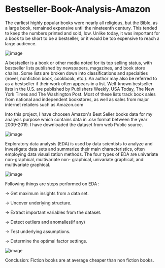 # Bestseller-Book-Analysis-Amazon

The earliest highly popular books were nearly all religious, but the Bible, as a large book, remained expensive until the nineteenth century. This tended to keep the numbers printed and sold, low. Unlike today, it was important for a book to be short to be a bestseller, or it would be too expensive to reach a large audience.

![image](https://user-images.githubusercontent.com/62097113/144714549-1a74b34e-7449-4a48-97a4-3c130532271b.png)

A bestseller is a book or other media noted for its top selling status, with bestseller lists published by newspapers, magazines, and book store chains. Some lists are broken down into classifications and specialties (novel, nonfiction book, cookbook, etc.). An author may also be referred to as a bestseller if their work often appears in a list. Well-known bestseller lists in the U.S. are published by Publishers Weekly, USA Today, The New York Times and The Washington Post. Most of these lists track book sales from national and independent bookstores, as well as sales from major internet retailers such as Amazon.com

Into this project, I have choosen Amazon's Best Seller books data for my analysis purpose which contains data in .csv format between the year 2009-2019. I have downloaded the dataset from web Public source. 

![image](https://user-images.githubusercontent.com/62097113/144714448-68a05ca2-b57f-42de-83d2-a9d5ed2edd6e.png)

Exploratory data analysis (EDA) is used by data scientists to analyze and investigate data sets and summarize their main characteristics, often employing data visualization methods. The four types of EDA are univariate non-graphical, multivariate non- graphical, univariate graphical, and multivariate graphical.

![image](https://user-images.githubusercontent.com/62097113/144714505-2cf6e879-561c-4933-8793-1304f80d6be6.png)

Following things are steps performed on EDA :

-> Get maximum insights from a data set.

-> Uncover underlying structure.

-> Extract important variables from the dataset.

-> Detect outliers and anomalies(if any)

-> Test underlying assumptions.

-> Determine the optimal factor settings.

![image](https://user-images.githubusercontent.com/62097113/144714518-105cb641-8e71-4b2c-9d71-8eec70468293.png)

Conclusion: Fiction books are at average cheaper than non fiction books.

